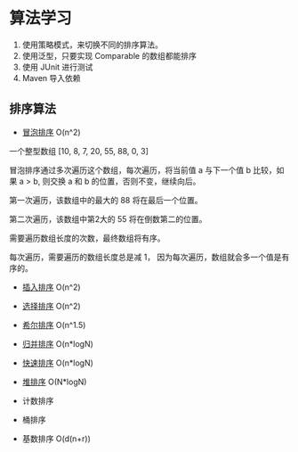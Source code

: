 # 算法学习

1. 使用策略模式，来切换不同的排序算法。
2. 使用泛型，只要实现 Comparable 的数组都能排序
3. 使用 JUnit 进行测试
4. Maven 导入依赖

## 排序算法

* [冒泡排序][0] O(n^2)

一个整型数组 [10, 8, 7, 20, 55, 88, 0, 3]

冒泡排序通过多次遍历这个数组，每次遍历，将当前值 a 与下一个值 b 比较，如果 a > b, 则交换 a 和 b 的位置，否则不变，继续向后。

第一次遍历，该数组中的最大的 88 将在最后一个位置。

第二次遍历，该数组中第2大的 55 将在倒数第二的位置。

需要遍历数组长度的次数，最终数组将有序。

每次遍历，需要遍历的数组长度总是减 1， 因为每次遍历，数组就会多一个值是有序的。

* [插入排序][2] O(n^2)




* [选择排序][6] O(n^2)

* [希尔排序][5] O(n^1.5)
* [归并排序][3] O(n*logN)
* [快速排序][4] O(n*logN)
* [堆排序][1] O(N*logN)
* 计数排序
* 桶排序
* 基数排序 O(d(n+r))

[0]: src/io/github/libo/alg/sort/BubbleSort.java
[1]: src/io/github/libo/alg/sort/HeapSort.java
[2]: src/io/github/libo/alg/sort/InsertSert.java
[3]: src/io/github/libo/alg/sort/MergeSort.java
[4]: src/io/github/libo/alg/sort/QuickSort.java
[5]: src/io/github/libo/alg/sort/ShellSort.java
[6]: src/io/github/libo/alg/sort/SelectSort.java